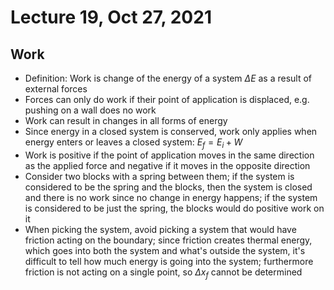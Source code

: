 # Lecture 19, Oct 27, 2021

## Work

* Definition: Work is change of the energy of a system $\Delta E$ as a result of external forces
* Forces can only do work if their point of application is displaced, e.g. pushing on a wall does no work
* Work can result in changes in all forms of energy
* Since energy in a closed system is conserved, work only applies when energy enters or leaves a closed system: $E_f = E_i + W$
* Work is positive if the point of application moves in the same direction as the applied force and negative if it moves in the opposite direction
* Consider two blocks with a spring between them; if the system is considered to be the spring and the blocks, then the system is closed and there is no work since no change in energy happens; if the system is considered to be just the spring, the blocks would do positive work on it
* When picking the system, avoid picking a system that would have friction acting on the boundary; since friction creates thermal energy, which goes into both the system and what's outside the system, it's difficult to tell how much energy is going into the system; furthermore friction is not acting on a single point, so $\Delta x_f$ cannot be determined


